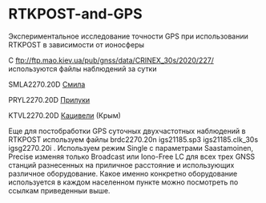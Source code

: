 # RTKPOST-and-GPS
Экспериментальное исследование точности  GPS при использовании RTKPOST   в зависимости от  ионосферы

С ftp://ftp.mao.kiev.ua/pub/gnss/data/CRINEX_30s/2020/227/ используются файлы наблюдений за сутки

SMLA2270.20D  [Смила](https://gnss.mao.kiev.ua/?q=node/14)

PRYL2270.20D  [Прилуки](https://gnss.mao.kiev.ua/?q=node/110)

KTVL2270.20D  [Кацивели](https://gnss.mao.kiev.ua/?q=node/15) (Крым)

Еще для постобработки GPS суточных двухчастотных наблюдений в RTKPOST используем файлы brdc2270.20n igs21185.sp3 igs21185.clk_30s igsg2270.20i . Используем режим Single
с параметрами Saastamoinen, Precise изменяя только Broadcast или Iono-Free LC для всех трех GNSS станций разнесенных на приличное расстояние и использующих различное оборудование.
Какое именно конкретно оборудование используется в каждом населенном пункте можно посмотреть по ссылкам приведенныи выше.

